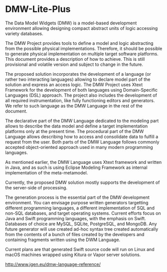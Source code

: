 # DMW-Lite-Plus
The Data Model Widgets (DMW) is a model-based development environment allowing designing compact abstract units of logic accessing variety databases.

The DMW Project provides tools to define a model and logic abstracting from the possible physical implementations. Therefore, it should be possible to generate physical implementation on multiple target software platforms. This document provides a description of how to achieve. This is still provisional and volatile version and subject to change in the future.

The proposed solution incorporates the development of a language (or rather two interacting languages)  allowing to declare model part of the solution and express an access logic. The DMW Project uses Xtext Framework for the development of both languages using Domain-Specific Languages (DSL) approach. The project also includes the development of all required instrumentation, like fully functioning editors and generators. We refer to such language as the DMW Language in the rest of the document.

The declarative part of the DMW Language dedicated to the modeling part allows to describe the data model and define a target implementation platforms only at the present time.  The procedural part of the DMW Language allows describing how to access and consolidate data to fulfill a request from the user.  Both parts of the DMW Language follows commonly accepted object-oriented approach used in many modern programming languages.

As mentioned earlier, the DMW Language uses Xtext framework and written in Java, and as such is using Eclipse Modeling Framework as internal implementation of the meta-metamodel.

Currently, the proposed DMW solution mostly supports the development of the server-side of processing.

The generation process is the essential part of the DMW development environment. You can envisage purpose written generators targetting different programming languages, a different implementation of SQL and non-SQL databases, and target operating systems. Current efforts focus on Java and Swift programming languages, with the emphasis on Swift. Databases of choice are MySQL, SQLite, PostgreSQL, and MongoDB. Any future generator will use created ad-hoc syntax tree created automatically from the contents of a bunch of files created by the developers and containing fragments written using the DWM Language.

Current plans are that generated Swift source code will run on Linux and macOS machines wrapped using Kitura or Vapor server solutions.

http://www.jgen.eu/dmw-language-reference/

